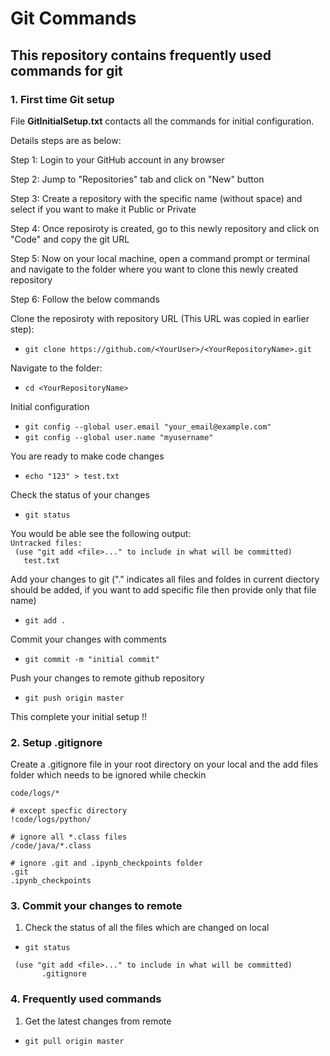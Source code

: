 # Git Commands

## This repository contains frequently used commands for git

### **1. First time Git setup**

 File **GitInitialSetup.txt** contacts all the commands for initial configuration.

 Details steps are as below:

  Step 1: Login to your GitHub account in any browser

  Step 2: Jump to "Repositories" tab and click on "New" button

  Step 3: Create a repository with the specific name (without space) and select if you want to make it Public or Private

  Step 4: Once reposiroty is created, go to this newly repository and click on "Code" and copy the git URL

  Step 5: Now on your local machine, open a command prompt or terminal and navigate to the folder where you want to clone this newly created repository

  Step 6: Follow the below commands

   Clone the reposiroty with repository URL (This URL was copied in earlier step):
   * ```git clone https://github.com/<YourUser>/<YourRepositoryName>.git ```

   Navigate to the folder:
   * ``` cd <YourRepositoryName> ```
  
   Initial configuration
   * ```git config --global user.email "your_email@example.com" ```
   * ```git config --global user.name "myusername"  ```
   
   You are ready to make code changes
   * ```echo "123" > test.txt ```
   
   Check the status of your changes
   *  ```git status ```
   
   You would be able see the following output: <br/>
     ``` Untracked files: ```<br/>
     ```  (use "git add <file>..." to include in what will be committed) ```<br/>
     ```    test.txt ```<br/>
   
   
   Add your changes to git ("." indicates all files and foldes in current diectory should be added, if you want to add specific file then provide only that file name)
   * ```git add . ```
   
   Commit your changes with comments
   * ```git commit -m "initial commit" ```
   
   Push your changes to remote github repository
   * ```git push origin master ```
    
This complete your initial setup !!

### **2. Setup .gitignore**

Create a .gitignore file in your root directory on your local and the add files folder which needs to be ignored while checkin

```# ignore everything in the directory
code/logs/*

# except specfic directory      
!code/logs/python/

# ignore all *.class files
/code/java/*.class

# ignore .git and .ipynb_checkpoints folder
.git
.ipynb_checkpoints
```
### **3. Commit your changes to remote**

1. Check the status of all the files which are changed on local
 * ``` git status ```
 ```Untracked files:
  (use "git add <file>..." to include in what will be committed)
        .gitignore
```

### **4. Frequently used commands**

1. Get the latest changes from remote <br/>
 * ``` git pull origin master ```
